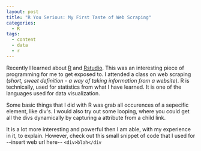 ```yaml
---
layout: post
title: "R You Serious: My First Taste of Web Scraping"
categories:
  - R
tags:
  - content
  - data
  - r
---
```


Recently I learned about [R](https://www.r-project.org/ "rlang link") and [Rstudio](https://www.rstudio.com "rstudio link"). This was an interesting piece of programming for me to get exposed to. I attended a class on web scraping (*short, sweet definition - a way of taking information from a website*). R is technically, used for statistics from what I have learned. It is one of the languages used for data visualization.

Some basic things that I did with R was grab all occurences of a sepecific element, like div's. I would also try out some looping, where you could get all the divs dynamically by capturing a attribute from a child link. 

It is a lot more interesting and powerful then I am able, with my experience in it, to explain. However, check out this small snippet of code that I used for --insert web url here--
    `<div>blah</div`
